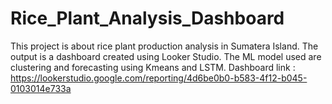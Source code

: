 # Rice_Plant_Analysis_Dashboard
This project is about rice plant production analysis in Sumatera Island. The output is a dashboard created using Looker Studio. The ML model used are clustering and forecasting using Kmeans and LSTM.
Dashboard link :
https://lookerstudio.google.com/reporting/4d6be0b0-b583-4f12-b045-0103014e733a

